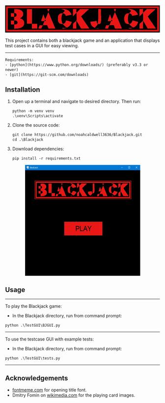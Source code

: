![BlackJack Logo](TestGUI/used%20files/generatedtext.png)

This project contains both a blackjack game and an application that displays 
test cases in a GUI for easy viewing. 

---

    Requirements:
    - [python](https://www.python.org/downloads/) (preferably v3.3 or newer)
    - [git](https://git-scm.com/downloads)
  

**Installation**
---
1. Open up a terminal and navigate to desired directory. Then run:
   <pre><code>python -m venv venv
   .\venv\Scripts\activate</code></pre>
2. Clone the source code:
   <pre><code>git clone https://github.com/noahcaldwell3636/Blackjack.git
   cd .\Blackjack</code></pre>
3. Download dependencies:
   <pre><code>pip install -r requirements.txt</code></pre>
   
<p align="center">
    <img  src="TestGUI/used files/example.gif" alt="Animated example gif" height="360px" width="375px" >
</p>

**Usage**
---
---
To play the Blackjack game:
- In the Blackjack directory, run from command prompt:
<pre><code>python .\TestGUI\BJGUI.py</code></pre>
---
To use the testcase GUI with example tests:
- In the Blackjack directory, run from command prompt:
<pre><code>python .\TestGUI\tests.py</code></pre>
---
**Acknowledgements**
---
+ [fontmeme.com](https://fontmeme.com/art-deco-fonts/) for opening title font.
+ Dmitry Fomin on [wikimedia.com](https://commons.wikimedia.org/wiki/File:English_pattern_playing_cards_deck.svg) for the playing card images.

